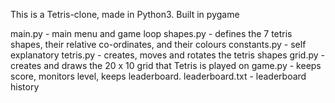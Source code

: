 This is a Tetris-clone, made in Python3.
Built in pygame

main.py - main menu and game loop
shapes.py - defines the 7 tetris shapes, their relative co-ordinates, and their colours
constants.py - self explanatory
tetris.py - creates, moves and rotates the tetris shapes
grid.py - creates and draws the 20 x 10 grid that Tetris is played on
game.py - keeps score, monitors level, keeps leaderboard.
leaderboard.txt - leaderboard history

